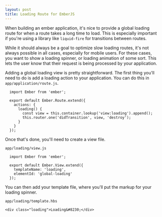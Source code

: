 ```yaml
---
layout: post
title: Loading Route for EmberJS
---
```

When building an ember application, it's nice to provide a global loading route
for when a route takes a long time to load. This is especially important if
you're using a library like `liquid-fire` for transitions between routes.

While it should always be a goal to optimize slow loading routes, it's not
always possible in all cases, especially for mobile users. For these cases, you
want to show a loading spinner, or loading animation of some sort. This lets
the user know that their request is being processed by your application.

Adding a global loading view is pretty straightforward. The first thing you'll
need to do is add a loading action to your application. You can do this in
`app/application/route.js`.

```
  import Ember from 'ember';

  export default Ember.Route.extend({
    actions: {
      loading() {
        const view = this.container.lookup('view:loading').append();
        this.router.one('didTransition', view, 'destroy');
      }
    }
  });
```

Once that's done, you'll need to create a view file.

`app/loading/view.js`

```
  import Ember from 'ember';

  export default Ember.View.extend({
    templateName: 'loading',
    elementId: 'global-loading'
  });
```

You can then add your template file, where you'll put the markup for your
loading spinner.

`app/loading/template.hbs`

```
<div class="loading">Loading&#8230;</div>
```
